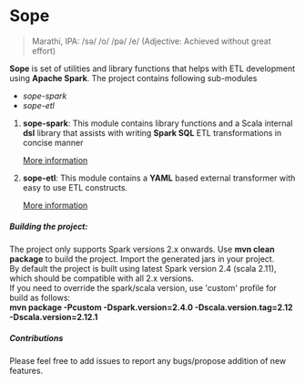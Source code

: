 
Sope
====

> Marathi, IPA: /sə/ /o/ /pə/ /e/ (Adjective: Achieved without great effort)

**Sope** is set of utilities and library functions that helps with ETL development using **Apache Spark**.
The project contains following sub-modules
- *sope-spark*
- *sope-etl*

1. **sope-spark**:
 This module contains library functions and a Scala internal **dsl** library that assists with writing **Spark SQL** ETL transformations in concise manner
 
    [More information](sope-spark/README.md)
 
2. **sope-etl**:
 This module contains a **YAML** based external transformer with easy to use ETL constructs.
 
    [More information](sope-etl/README.md)


##### Building the project:
The project only supports Spark versions 2.x onwards.
Use **mvn clean package** to build the project. Import the generated jars in your project.<br>
By default the project is built using latest Spark version 2.4 (scala 2.11), which should be compatible with all 2.x versions.<br>
If you need to override the spark/scala version, use 'custom' profile for build as follows:<br>
**mvn package -Pcustom  -Dspark.version=2.4.0 -Dscala.version.tag=2.12 -Dscala.version=2.12.1**


##### Contributions
Please feel free to add issues to report any bugs/propose addition of new features.